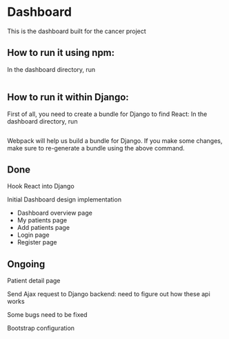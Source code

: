 # Dashboard
This is the dashboard built for the cancer project

## How to run it using npm:
In the dashboard directory, run

```npm start
```

## How to run it within Django:
First of all, you need to create a bundle for Django to find React:
In the dashboard directory, run

```webpack --config webpack.config.js
```

Webpack will help us build a bundle for Django. If you make some changes, make
sure to re-generate a bundle using the above command.

## Done
Hook React into Django

Initial Dashboard design implementation
* Dashboard overview page
* My patients page
* Add patients page
* Login page
* Register page

## Ongoing
Patient detail page

Send Ajax request to Django backend: need to figure out how these api works

Some bugs need to be fixed

Bootstrap configuration
